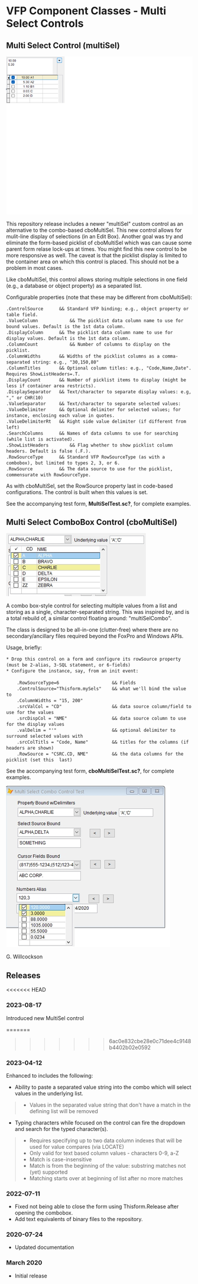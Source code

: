 # VFP Component Classes - Multi Select Controls

## Multi Select Control (multiSel)

![Image of control](images/MultiSel.png)

This repository release includes a newer "multiSel" custom control as an alternative to the combo-based cboMultiSel. This new control allows for mulit-line display of selections (in an Edit Box). Another goal was try and eliminate the form-based picklist of cboMultiSel which was can cause some parent form relase lock-ups at times. You might find this new control to be more responsive as well. The caveat is that the picklist display is limited to the container area on which this control is placed. This should not be a problem in most cases.

Like cboMultiSel, this control allows storing multiple selections in one field (e.g., a database or object property) as a separated list.

Configurable properties (note that these may be different from cboMultiSel):

	.ControlSource		&& Standard VFP binding; e.g., object property or table field.
	.ValueColumn			&& The picklist data column name to use for bound values. Default is the 1st data column.
	.DisplayColumn		&& The picklist data column name to use for display values. Default is the 1st data column.
	.ColumnCount			&& Number of columns to display on the picklist.
	.ColumnWidths		&& Widths of the picklist columns as a comma-separated string: e.g., "30,150,80"
	.ColumnTitles		&& Optional column titles: e.g., "Code,Name,Date". Requires ShowListHeaders=.T.
	.DisplayCount		&& Number of picklist items to display (might be less if container area restricts).
	.DisplaySeparator	&& Text/character to separate display values: e.g, "," or CHR(10)
	.ValueSeparator		&& Text/character to separate selected values:
	.ValueDelimiter		&& Optional delimiter for selected values; for instance, enclosing each value in quotes.
	.ValueDelimiterRt	&& Right side value delimiter (if different from left)
	.SearchColumns		&& Names of data columns to use for searching (while list is activated).
	.ShowListHeaders		&& Flag whether to show picklist column headers. Default is false (.F.).
	.RowSourceType		&& Standard VFP RowSourceType (as with a combobox), but limited to types 2, 3, or 6.
	.RowSource			&& The data source to use for the picklist, commensurate with RowSourceType.

As with cboMultiSel, set the RowSource property last in code-based configurations. The control is built when this values is set.

See the accompanying test form, **MultiSelTest.sc?**, for complete examples.



## Multi Select ComboBox Control (cboMultiSel)

![Image of control](images/pic1.jpg)

A combo box-style control for selecting multiple values from a list and storing as a single, character-separated string. This was inspired by, and is a total rebuild of, a similar control floating around: "multiSelCombo".

The class is designed to be all-in-one (clutter-free) where there are no secondary/ancillary files required beyond the FoxPro and Windows APIs.

Usage, briefly:

	* Drop this control on a form and configure its rowSource property (must be 2-alias, 3-SQL statement, or 6-fields)
	* Configure the instance, say, from an init event:

		.RowSourceType=6					&& Fields
		.ControlSource="Thisform.mySels"	&& what we'll bind the value to
		.ColumnWidths = "15, 200"	
		.srcValCol = "CD"					&& data source column/field to use for the values
		.srcDispCol = "NME"					&& data source column to use for the display values
		.valDelim = "'"						&& optional delimiter to surround selected values with
		.srcColTitls = "Code, Name" 		&& titles for the columns (if headers are shown)
		.RowSource = "CSRC.CD, NME"			&& the data columns for the picklist (set this  last)

See the accompanying test form, **cboMultiSelTest.sc?**, for complete examples.

![Image of test screen](images/pic2.jpg)

G. Willcockson

## Releases

<<<<<<< HEAD
### 2023-08-17

Introduced new MultiSel control

=======
>>>>>>> 6ac0e832cbe28e0c71dee4c9148b4402b02e0592
### 2023-04-12

Enhanced to includes the following:

- Ability to paste a separated value string into the combo which will select values in the underlying list.

> - Values in the separated value string that don't have a match in the defining list will be removed

- Typing characters while focused on the control can fire the dropdown and search for the typed character(s).

> - Requires specifying up to two data column indexes that will be used for value compares (via LOCATE)
> - Only valid for text based column values - characters 0-9, a-Z
> - Match is case-insensitive
> - Match is from the beginning of the value: substring  matches not (yet) supported
> - Matching starts over at beginning of list after no more matches

### 2022-07-11

* Fixed not being able to close the form using Thisform.Release after opening the combobox.
* Add text equivalents of binary files to the repository.

### 2020-07-24

* Updated documentation

### March 2020

* Initial release
